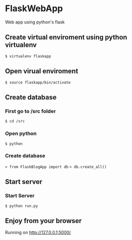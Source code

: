 # FlaskWebApp
Web app using python's flask

## Create virtual enviroment using python virtualenv
``` $ virtualenv flaskapp ```
## Open virual enviroment
``` $ source flaskapp/bin/activate ```
## Create database
### First go to /src folder
``` $ cd /src ```
### Open python
``` $ python ```
### Create database
``` > from FlaskBlogApp import db ```
``` > db.create_all() ```
## Start server 
### Start Server
``` $ python run.py ```
## Enjoy from your browser
Running on http://127.0.0.1:5000/
